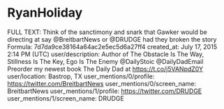 # RyanHoliday

FULL TEXT: Think of the sanctimony and snark that Gawker would be directing at say @BreitbartNews or @DRUDGE had they broken the story
Formula: 7d7da9ce38164a64ac2e5ec5d6a27ff4
created_at: July 17, 2015 2:14 PM (UTC)
user/description: Author of The Obstacle Is The Way, Stillness Is The Key, Ego Is The Enemy
@DailyStoic @DailyDadEmail
Preorder my newest book The Daily Dad at https://t.co/j5VANpdZ0Y
user/location: Bastrop, TX
user_mentions/0/profile: https://twitter.com/BreitbartNews
user_mentions/0/screen_name: BreitbartNews
user_mentions/1/profile: https://twitter.com/DRUDGE
user_mentions/1/screen_name: DRUDGE